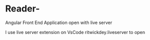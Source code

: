# Reader-
Angular Front End Application
open with live server

I use live server extension on VsCode ritwickdey.liveserver to open
